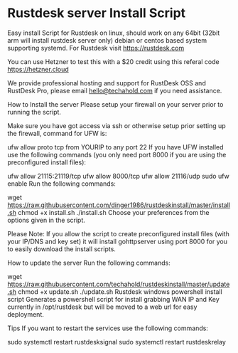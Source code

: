 # Rustdesk server Install Script

Easy install Script for Rustdesk on linux, should work on any 64bit (32bit arm will install rustdesk server only) debian or centos based system supporting systemd.
For Rustdesk visit https://rustdesk.com

You can use Hetzner to test this with a $20 credit using this referal code https://hetzner.cloud

We provide professional hosting and support for RustDesk OSS and RustDesk Pro, please email hello@techahold.com if you need assistance.

How to Install the server
Please setup your firewall on your server prior to running the script.

Make sure you have got access via ssh or otherwise setup prior setting up the firewall, command for UFW is:

ufw allow proto tcp from YOURIP to any port 22
If you have UFW installed use the following commands (you only need port 8000 if you are using the preconfigured install files):

ufw allow 21115:21119/tcp
ufw allow 8000/tcp
ufw allow 21116/udp
sudo ufw enable
Run the following commands:

wget https://raw.githubusercontent.com/dinger1986/rustdeskinstall/master/install.sh
chmod +x install.sh
./install.sh
Choose your preferences from the options given in the script.

Please Note: If you allow the script to create preconfigured install files (with your IP/DNS and key set) it will install gohttpserver using port 8000 for you to easily download the install scripts.

How to update the server
Run the following commands:

wget https://raw.githubusercontent.com/techahold/rustdeskinstall/master/update.sh
chmod +x update.sh
./update.sh
Rustdesk windows powershell install script
Generates a powershell script for install grabbing WAN IP and Key currently in /opt/rustdesk but will be moved to a web url for easy deployment.

Tips
If you want to restart the services use the following commands:

sudo systemctl restart rustdesksignal
sudo systemctl restart rustdeskrelay
